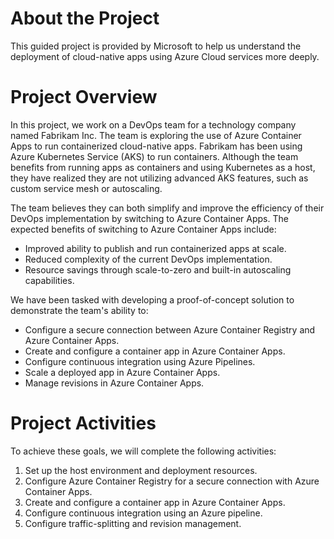# About the Project

This guided project is provided by Microsoft to help us understand the deployment of cloud-native apps using Azure Cloud services more deeply.

# Project Overview

In this project, we work on a DevOps team for a technology company named Fabrikam Inc. The team is exploring the use of Azure Container Apps to run containerized cloud-native apps. Fabrikam has been using Azure Kubernetes Service (AKS) to run containers. Although the team benefits from running apps as containers and using Kubernetes as a host, they have realized they are not utilizing advanced AKS features, such as custom service mesh or autoscaling.

The team believes they can both simplify and improve the efficiency of their DevOps implementation by switching to Azure Container Apps. The expected benefits of switching to Azure Container Apps include:

- Improved ability to publish and run containerized apps at scale.
- Reduced complexity of the current DevOps implementation.
- Resource savings through scale-to-zero and built-in autoscaling capabilities.

We have been tasked with developing a proof-of-concept solution to demonstrate the team's ability to:

- Configure a secure connection between Azure Container Registry and Azure Container Apps.
- Create and configure a container app in Azure Container Apps.
- Configure continuous integration using Azure Pipelines.
- Scale a deployed app in Azure Container Apps.
- Manage revisions in Azure Container Apps.

# Project Activities

To achieve these goals, we will complete the following activities:

1. Set up the host environment and deployment resources.
2. Configure Azure Container Registry for a secure connection with Azure Container Apps.
3. Create and configure a container app in Azure Container Apps.
4. Configure continuous integration using an Azure pipeline.
5. Configure traffic-splitting and revision management.
